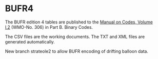 # BUFR4

The BUFR edition 4 tables are published to the [Manual on Codes, Volume I.2](https://library.wmo.int/index.php?lvl=notice_display&id=10684#.X18yfpMza3I) (WMO-No. 306) in Part B. Binary Codes.

The CSV files are the working documents. The TXT and XML files are generated automatically.

New branch strateole2 to allow BUFR encoding of drifting balloon data.
